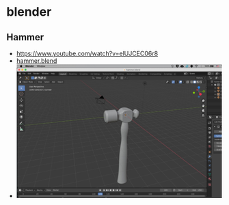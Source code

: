 # blender

## Hammer
- https://www.youtube.com/watch?v=elUJCEC06r8
- [hammer.blend](./hammer.blend)
- ![hammer preview](https://github.com/facutk/blender/blob/master/hammer.jpg?raw=true)